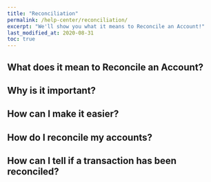 ```yaml
---
title: "Reconciliation"
permalink: /help-center/reconciliation/
excerpt: "We'll show you what it means to Reconcile an Account!"
last_modified_at: 2020-08-31
toc: true
---
```


## What does it mean to Reconcile an Account?

## Why is it important?

## How can I make it easier?

## How do I reconcile my accounts?

## How can I tell if a transaction has been reconciled?
